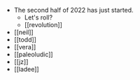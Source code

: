 - The second half of 2022 has just started.
  - Let's roll?
  - [[revolution]]
- [[neil]]
- [[todd]]
- [[vera]]
- [[paleoludic]]
- [[jz]]
- [[ladee]]
